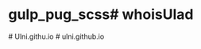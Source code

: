 # gulp_pug_scss#   w h o i s U l a d  
 #   U l n i . g i t h u . i o  
 #   u l n i . g i t h u b . i o  
 